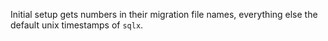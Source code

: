 Initial setup gets numbers in their migration file names, everything else the default unix timestamps of `sqlx`.
